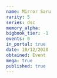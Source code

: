 ```yaml
---
name: Mirror Saru
rarity: 5
series: dsc
memory_alpha:
bigbook_tier: -1
events: 0
in_portal: true
date: 10/12/2020
obtained: Event
mega: true
published: true
---
```



